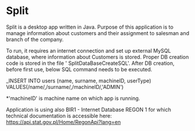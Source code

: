 # Split

Split is a desktop app written in Java.
Purpose of this application is to manage information about customers and their assignment to salesman and branch of the company.

To run, it requires an internet connection and set up external MySQL database, where information about Customers is stored. Proper DB creation code is stored in the file ' SplitDataBaseCreateSQL'. After DB creation, before first use, below SQL command needs to be executed. 

_INSERT INTO users (name, surname, machineID, userType) VALUES(/name/,/surname/,/machineID/,'ADMIN')

*'machineID' is machine name on which app is running.

Application is using also BIR1 - Internet Database REGON 1 for which technical documentation is accessible here: https://api.stat.gov.pl/Home/RegonApi?lang=en

